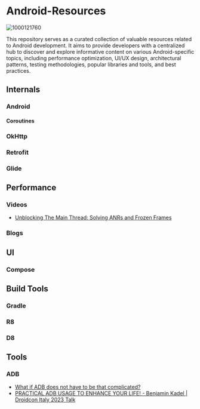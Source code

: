 # Android-Resources
![1000121760](https://github.com/user-attachments/assets/490bb5a4-ce1d-4ffb-b04b-61a3ca91ab31)

This repository serves as a curated collection of valuable resources related to Android development. It aims to provide developers with a centralized hub to discover and explore informative content on various Android-specific topics, including performance optimization, UI/UX design, architectural patterns, testing methodologies, popular libraries and tools, and best practices.


## Internals
### Android
#### Coroutines
### OkHttp
### Retrofit
### Glide

## Performance
### Videos
- [Unblocking The Main Thread: Solving ANRs and Frozen Frames](https://youtu.be/BSB7ZLNm9ac)
### Blogs

## UI
### Compose
## Build Tools
### Gradle
### R8
### D8

## Tools
### ADB
- [What if ADB does not have to be that complicated?](https://youtu.be/auiGFhKBDAE)
- [PRACTICAL ADB USAGE TO ENHANCE YOUR LIFE! - Benjamin Kadel | Droidcon Italy 2023 Talk](https://youtu.be/KFnqoze9nZc)

